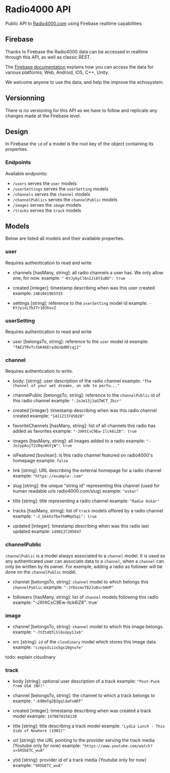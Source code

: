 # Radio4000 API

Public API to [Radio4000.com](https://radio4000.com) using Firebase realtime capabilities.


## Firebase

Thanks to Firebase the Radio4000 data can be accessed in realtime through this API, as well as classic REST.

The [Firebase documentation](https://firebase.google.com/docs/) explains how you can access the data for various platforms, Web, Android, iOS, C++, Unity.

We welcome anyone to use the data, and help the improve the echosystem.


## Versionning

There is no versioning for this API as we have to follow and replicate any changes made at the Firebase level.


## Design

In Firebase the `id` of a model is the root key of the object containing its properties.


### Endpoints

Available endpoints:
- `/users` serves the `user` models
- `/userSettings` serves the `userSetting` models
- `/channels` serves the `channel` models
- `/channelPublics` serves the `channelPublic` models
- `/images` serves the `image` models
- `/tracks` serves the `track` models


## Models

Below are listed all models and their available properties.


### user

Requires authentication to read and write

- channels [hasMany, string]: all radio channels a user has. We only allow one, for now.
example: `"-KYJykyCl6nIJi6YIuBO": true`

- created [integer]: timestamp describing when was this user created
example: `1481041965335`

- settings [string]: reference to the `userSetting` model id
example: `-KYJyixLTbITr103hovZ`


### userSetting

Requires authentication to read and write

- user [belongsTo, string]: reference to the `user` model id
example: `"fAE1TRvTctbK4bEra3GnQdBFcqj2"`


### channel

Requires authentication to write.

- body: [string]: user description of the radio channel
example: `"The channel of your wet dreams, an ode to perfu..."`

- channelPublic [belongsTo, string]: reference to the `channelPublic` id of this radio channel
example: `"-JoJm13j3aGTWCT_Zbir"`

- created [integer]: timestamp describing when was this radio channel created
example: `"1411213745028"`

- favoriteChannels [hasMany, string]: list of all channels this radio has added as favorites
example: `"-JXHtCxC9Ew-Ilck6iZ8": true`

- images [hasMany, string]: all images added to a radio
example: `"-JoJypAujT2z0qcWnYjW": true`

- isFeatured [boolean]: is this radio channel featured on radio4000's homepage 
example: `false`

- link [string]: URL describing the external homepage for a radio channel
example: `"https://example:.com"`

- slug [string]: the unique "string id" representing this channel (used for human readable urls radio4000.com/slug)
example: `"oskar"`

- title [string]: title representing a radio channel
example: `"Radio Oskar"`

- tracks [hasMany, string]: list of `track` models offered by a radio channel
example: `"-J_GkkhzfbefhHMqV5qi": true`

- updated [integer]: timestamp describing when was this radio last updated
example: `1498137205047`


### channelPublic

`channelPublic` is a model always associated to a `channel` model. It is used so any authenticated user can associate data to a `channel`, when a `channel` can only be written by its owner. For exemple, adding a radio as follower will be done on the `channelPublic` model.

- channel [belongsTo, string]: `channel` model to which belongs this `channelPublic`
example: `"-JYEosmvT82Ju0vcSHVP"`

- followers [hasMany, string]: list of `channel` models following this radio
example: "-JXHtCxC9Ew-Ilck6iZ8": true`


### image

- channel [belongsTo, string]: `channel` model to which this image belongs.
example: `"-JYZtdQfLSl6sUpyIJx6"`

- src [string]: `id` of the `cloudinary` model which stores this image data.
example: `"czepsdiizx5gx10gnufe"`

todo: explain cloudinary


### track

- body [string]: optional user description of a track
example: `"Post-Punk from USA (NY)"`

- channel [belongsTo, string]: the channel to which a track belongs to
example: `"-K9RmTg2B3gqldaFnART"`

- created [integer]: timestamp describing when was created a track model
example: `1478878156138`

- title [string]: title describing a track model
example: `"Lydia Lunch - This Side of Nowhere (1982)"`

- url [string]: the URL pointing to the provider serving the track media (Youtube only for now)
example: `"https://www.youtube.com/watch?v=5R5bETC_wvA"`

- ytid [string]: provider id of a track media (Youtube only for now)
example: `"5R5bETC_wvA"`
